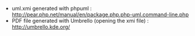 

* uml.xmi generated with phpuml : http://pear.php.net/manual/en/package.php.php-uml.command-line.php
* PDF file generated with Umbrello (opening the xmi file) : http://umbrello.kde.org/